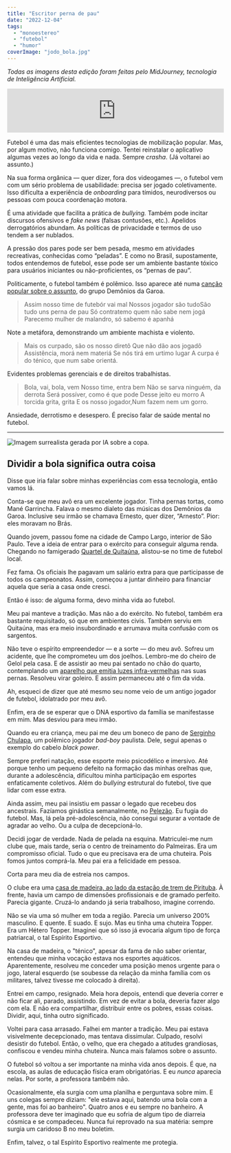 ```yaml
---
title: "Escritor perna de pau"
date: "2022-12-04"
tags: 
  - "monoestereo"
  - "futebol"
  - "humor"
coverImage: "jodo_bola.jpg"
---
```


_Todas as imagens desta edição foram feitas pelo MidJourney, tecnologia de Inteligência Artificial._

<iframe src="https://anchor.fm/monoestereo/embed/episodes/Escritor-perna-de-pau-e1rltr4" height="102px" width="100%" frameborder="0" scrolling="no"></iframe>

Futebol é uma das mais eficientes tecnologias de mobilização popular. Mas, por algum motivo, não funciona comigo. Tentei reinstalar o aplicativo algumas vezes ao longo da vida e nada. Sempre _crasha_. (Já voltarei ao assunto.)

Na sua forma orgânica — quer dizer, fora dos videogames —, o futebol vem com um sério problema de usabilidade: precisa ser jogado coletivamente. Isso dificulta a experiência de _onboarding_ para tímidos, neurodiversos ou pessoas com pouca coordenação motora.

É uma atividade que facilita a prática de _bullying._ Também pode incitar discursos ofensivos e _fake news_ (falsas contusões, etc.). Apelidos derrogatórios abundam. As políticas de privacidade e termos de uso tendem a ser nublados.

A pressão dos pares pode ser bem pesada, mesmo em atividades recreativas, conhecidas como “peladas”. E como no Brasil, supostamente, todos entendemos de futebol, esse pode ser um ambiente bastante tóxico para usuários iniciantes ou não-proficientes, os “pernas de pau”.

Politicamente, o futebol também é polêmico. Isso aparece até numa [canção popular sobre o assunto](https://www.youtube.com/watch?v=QE48P6VK_6s), do grupo Demônios da Garoa.

> Assim nosso time de futebór vai mal Nossos jogador são tudoSão tudo uns perna de pau Só contratemo quem não sabe nem jogá Parecemo mulher de malandro, só sabemo é apanhá

Note a metáfora, demonstrando um ambiente machista e violento.

> Mais os curpado, são os nosso diretô Que não dão aos jogadô Assistência, morá nem materiá Se nós tirá em urtimo lugar A curpa é do ténico, que num sabe orientá.

Evidentes problemas gerenciais e de direitos trabalhistas.

> Bola, vai, bola, vem Nosso time, entra bem Não se sarva ninguém, da derrota Será possíver, como é que pode Desse jeito eu morro A torcida grita, grita E os nosso jogador,Num fazem nem um gorro.

Ansiedade, derrotismo e desespero. É preciso falar de saúde mental no futebol.

* * *

![Imagem surrealista gerada por IA sobre a copa.](https://eduf.me/wp-content/uploads/2022/12/jodo_cup.webp)

## Dividir a bola significa outra coisa

Disse que iria falar sobre minhas experiências com essa tecnologia, então vamos lá.

Conta-se que meu avô era um excelente jogador. Tinha pernas tortas, como Mané Garrincha. Falava o mesmo dialeto das músicas dos Demônios da Garoa. Inclusive seu irmão se chamava Ernesto, quer dizer, “Arnesto”. Pior: eles moravam no Brás.

Quando jovem, passou fome na cidade de Campo Largo, interior de São Paulo. Teve a ideia de entrar para o exército para conseguir alguma renda. Chegando no famigerado [Quartel de Quitaúna](http://memorialdaresistenciasp.org.br/lugares/quartel-de-quitauna/), alistou-se no time de futebol local.

Fez fama. Os oficiais lhe pagavam um salário extra para que participasse de todos os campeonatos. Assim, começou a juntar dinheiro para financiar aquela que seria a casa onde cresci.

Então é isso: de alguma forma, devo minha vida ao futebol.

Meu pai manteve a tradição. Mas não a do exército. No futebol, também era bastante requisitado, só que em ambientes civis. Também serviu em Quitaúna, mas era meio insubordinado e arrumava muita confusão com os sargentos.

Não teve o espírito empreendedor — e a sorte — do meu avô. Sofreu um acidente, que lhe comprometeu um dos joelhos. Lembro-me do cheiro de Gelol pela casa. E de assistir ao meu pai sentado no chão do quarto, contemplando um [aparelho que emitia luzes infra-vermelhas](http://a2.vnda.com.br/600x600/ortoponto/2015/07/27/infra-infravermelho-portatil-cirurgica-brasil-4042.jpg?1456840335.4932) nas suas pernas. Resolveu virar goleiro. E assim permaneceu até o fim da vida.

Ah, esqueci de dizer que até mesmo seu nome veio de um antigo jogador de futebol, idolatrado por meu avô.

Enfim, era de se esperar que o DNA esportivo da família se manifestasse em mim. Mas desviou para meu irmão.

Quando eu era criança, meu pai me deu um boneco de pano de [Serginho Chulapa](https://pt.wikipedia.org/wiki/Serginho_Chulapa), um polêmico jogador _bad-boy_ paulista. Dele, segui apenas o exemplo do cabelo _black power_.

Sempre preferi natação, esse esporte meio psicodélico e imersivo. Até porque tenho um pequeno defeito na formação das minhas orelhas que, durante a adolescência, dificultou minha participação em esportes enfaticamente coletivos. Além do _bullying_ estrutural do futebol, tive que lidar com esse extra.

Ainda assim, meu pai insistiu em passar o legado que recebeu dos ancestrais. Fazíamos ginástica semanalmente, no [Pelezão](https://www.capital.sp.gov.br/noticia/ferias-clube-pelezao-e-opcao-de-lazer-na-lapa). Eu fugia do futebol. Mas, lá pela pré-adolescência, não consegui segurar a vontade de agradar ao velho. Ou a culpa de decepcioná-lo.

Decidi jogar de verdade. Nada de pelada na esquina. Matriculei-me num clube que, mais tarde, seria o centro de treinamento do Palmeiras. Era um compromisso oficial. Tudo o que eu precisava era de uma chuteira. Pois fomos juntos comprá-la. Meu pai era a felicidade em pessoa.

Corta para meu dia de estreia nos campos.

O clube era uma [casa de madeira, ao lado da estação de trem de Pirituba](https://www.pirituba.net/campodosengenheiros/). À frente, havia um campo de dimensões profissionais e de gramado perfeito. Parecia gigante. Cruzá-lo andando já seria trabalhoso, imagine correndo.

Não se via uma só mulher em toda a região. Parecia um universo 200% masculino. E quente. E suado. E sujo. Mas eu tinha uma chuteira Topper. Era um Hétero Topper. Imaginei que só isso já evocaria algum tipo de força patriarcal, o tal Espírito Esportivo.

Na casa de madeira, o "ténico", apesar da fama de não saber orientar, entendeu que minha vocação estava nos esportes aquáticos. Aparentemente, resolveu me conceder uma posição menos urgente para o jogo, lateral esquerdo (se soubesse da relação da minha família com os militares, talvez tivesse me colocado à direita).

Entrei em campo, resignado. Meia hora depois, entendi que deveria correr e não ficar ali, parado, assistindo. Em vez de evitar a bola, deveria fazer algo com ela. E não era compartilhar, distribuir entre os pobres, essas coisas. Dividir, aqui, tinha outro significado.

Voltei para casa arrasado. Falhei em manter a tradição. Meu pai estava visivelmente decepcionado, mas tentava dissimular. Culpado, resolvi desistir do futebol. Então, o velho, que era chegado a atitudes grandiosas, confiscou e vendeu minha chuteira. Nunca mais falamos sobre o assunto.

O futebol só voltou a ser importante na minha vida anos depois. É que, na escola, as aulas de educação física eram obrigatórias. E eu _nunca_ aparecia nelas. Por sorte, a professora também não.

Ocasionalmente, ela surgia com uma planilha e perguntava sobre mim. E uns colegas sempre diziam: "ele estava aqui, batendo uma bola com a gente, mas foi ao banheiro". Quatro anos e eu sempre no banheiro. A professora deve ter imaginado que eu sofria de algum tipo de diarreia cósmica e se compadeceu. Nunca fui reprovado na sua matéria: sempre surgia um caridoso B no meu boletim.

Enfim, talvez, o tal Espírito Esportivo realmente me protegia.
